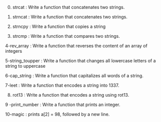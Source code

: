 0. strcat : Write a function that concatenates two strings.

1. strncat : Write a function that concatenates two strings.

2. strncpy : Write a function that copies a string

3. strcmp : Write a function that compares two strings.

4-rev_array : Write a function that reverses the content of an array of integers

5-string_toupper : Write a function that changes all lowercase letters of a string to uppercase

6-cap_string : Write a function that capitalizes all words of a string.

7-leet : Write a function that encodes a string into 1337.

8. rot13 : Write a function that encodes a string using rot13.

9 -print_number : Write a function that prints an integer.

10-magic : prints a[2] = 98, followed by a new line.
